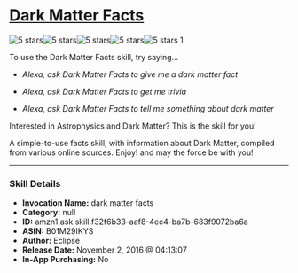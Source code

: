 # [Dark Matter Facts](http://alexa.amazon.com/#skills/amzn1.ask.skill.f32f6b33-aaf8-4ec4-ba7b-683f9072ba6a)
![5 stars](../../images/ic_star_black_18dp_1x.png)![5 stars](../../images/ic_star_black_18dp_1x.png)![5 stars](../../images/ic_star_black_18dp_1x.png)![5 stars](../../images/ic_star_black_18dp_1x.png)![5 stars](../../images/ic_star_black_18dp_1x.png) 1

To use the Dark Matter Facts skill, try saying...

* *Alexa, ask Dark Matter Facts to give me a dark matter fact*

* *Alexa, ask Dark Matter Facts to get me trivia*

* *Alexa, ask Dark Matter Facts to tell me something about dark matter*

Interested in Astrophysics and Dark Matter?
This is the skill for you!

A simple-to-use facts skill, with information about Dark Matter, compiled from various online sources.
Enjoy! and may the force be with you!

***

### Skill Details

* **Invocation Name:** dark matter facts
* **Category:** null
* **ID:** amzn1.ask.skill.f32f6b33-aaf8-4ec4-ba7b-683f9072ba6a
* **ASIN:** B01M29IKYS
* **Author:** Eclipse
* **Release Date:** November 2, 2016 @ 04:13:07
* **In-App Purchasing:** No

